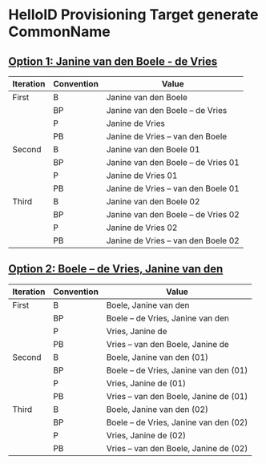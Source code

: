 # HelloID Provisioning Target generate CommonName

## [Option 1: Janine van den Boele - de Vries](./Scripts/generateCommonNameOption1.js)

| Iteration | Convention | Value                              |
| --------- | ---------- | ---------------------------------- |
| First     | B          | Janine van den Boele               |
|           | BP         | Janine van den Boele – de Vries    |
|           | P          | Janine de Vries                    |
|           | PB         | Janine de Vries – van den Boele    |
| Second    | B          | Janine van den Boele 01            |
|           | BP         | Janine van den Boele – de Vries 01 |
|           | P          | Janine de Vries 01                 |
|           | PB         | Janine de Vries – van den Boele 01 |
| Third     | B          | Janine van den Boele 02            |
|           | BP         | Janine van den Boele – de Vries 02 |
|           | P          | Janine de Vries 02                 |
|           | PB         | Janine de Vries – van den Boele 02 |

## [Option 2: Boele – de Vries, Janine van den](./Scripts/generateCommonNameOption2.js)

| Iteration | Convention | Value                                 |
| --------- | ---------- | ------------------------------------- |
| First     | B          | Boele, Janine van den                 |
|           | BP         | Boele – de Vries, Janine van den      |
|           | P          | Vries, Janine de                      |
|           | PB         | Vries – van den Boele, Janine de      |
| Second    | B          | Boele, Janine van den (01)            |
|           | BP         | Boele – de Vries, Janine van den (01) |
|           | P          | Vries, Janine de (01)                 |
|           | PB         | Vries – van den Boele, Janine de (01) |
| Third     | B          | Boele, Janine van den (02)            |
|           | BP         | Boele – de Vries, Janine van den (02) |
|           | P          | Vries, Janine de (02)                 |
|           | PB         | Vries – van den Boele, Janine de (02) |